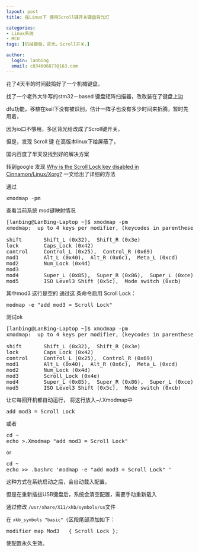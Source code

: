 ```yaml
---
layout: post
title: 在Linux下 使用Scroll键开关键盘背光灯

categories:
- Linux系统
- MCU
tags: [机械键盘，背光，Scroll开关，]

author:
  login: lanbing
  email: c834606877@163.com
---
```




花了4天半的时间鼓捣好了一个机械键盘，

找了一个老外大牛写的stm32－based 键盘矩阵扫描器，改改装在了键盘上边

dfu功能，移植在keil下没有被识别，估计一阵子也没有多少时间来折腾，暂时先用着，

因为io口不够用，多区背光给改成了Scroll键开关，

但是，发现 Scroll 键 在高版本linux下给屏蔽了，

国内百度了半天没找到好的解决方案

转到google 发现
[Why is the Scroll Lock key disabled in Cinnamon/Linux/Xorg?](http://unix.stackexchange.com/questions/164245/why-is-the-scroll-lock-key-disabled-in-cinnamon-linux-xorg)
一文给出了详细的方法
<!--more-->
通过
<pre>xmodmap -pm</pre>
查看当前系统 mod键映射情况
<pre>[lanbing@LanBing-Laptop ~]$ xmodmap -pm
xmodmap:  up to 4 keys per modifier, (keycodes in parentheses):

shift       Shift_L (0x32),  Shift_R (0x3e)
lock        Caps_Lock (0x42)
control     Control_L (0x25),  Control_R (0x69)
mod1        Alt_L (0x40),  Alt_R (0x6c),  Meta_L (0xcd)
mod2        Num_Lock (0x4d)
mod3
mod4        Super_L (0x85),  Super_R (0x86),  Super_L (0xce),  Hyper_L (0xcf)
mod5        ISO_Level3_Shift (0x5c),  Mode_switch (0xcb)</pre>

其中mod3 这行是空的
通过这 条命令启用 Scroll Lock：
<pre>modmap -e "add mod3 = Scroll_Lock"</pre>

测试ok

<pre>[lanbing@LanBing-Laptop ~]$ xmodmap -pm
xmodmap:  up to 4 keys per modifier, (keycodes in parentheses):

shift       Shift_L (0x32),  Shift_R (0x3e)
lock        Caps_Lock (0x42)
control     Control_L (0x25),  Control_R (0x69)
mod1        Alt_L (0x40),  Alt_R (0x6c),  Meta_L (0xcd)
mod2        Num_Lock (0x4d)
mod3        Scroll_Lock (0x4e)
mod4        Super_L (0x85),  Super_R (0x86),  Super_L (0xce),  Hyper_L (0xcf)
mod5        ISO_Level3_Shift (0x5c),  Mode_switch (0xcb)
</pre>

让它每回开机都自动运行，
将这行放入~/.Xmodmap中

<pre>add mod3 = Scroll_Lock</pre>
或者
<pre>cd ~
echo >.Xmodmap "add mod3 = Scroll_Lock"</pre>
or
<pre>cd ~
echo >> .bashrc 'modmap -e "add mod3 = Scroll_Lock" '</pre>

这种方式在系统启动之后，会自动载入配置，

但是在重新插拔USB键盘后，系统会清空配置，需要手动重新载入

通过修改 <code>/usr/share/X11/xkb/symbols/us</code>文件

在 <code>xkb_symbols "basic" {</code>区段尾部添加如下：

<pre>modifier_map Mod3   { Scroll_Lock };</pre>


使配置永久生效。
